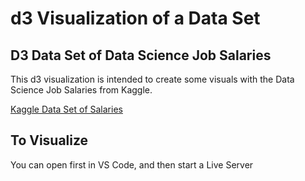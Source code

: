# d3 Visualization of a Data Set

## D3 Data Set of Data Science Job Salaries

This d3 visualization is intended to create some visuals with the Data Science Job Salaries from Kaggle.

[Kaggle Data Set of Salaries](https://www.kaggle.com/datasets/ruchi798/data-science-job-salaries?resource=download)

## To Visualize

You can open first in VS Code, and then start a Live Server
